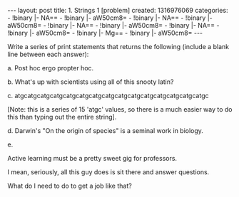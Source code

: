 --- layout: post title: 1. Strings 1 [problem] created: 1316976069
categories: - !binary |- NA== - !binary |- aW50cm8= - !binary |- NA== -
!binary |- aW50cm8= - !binary |- NA== - !binary |- aW50cm8= - !binary |-
NA== - !binary |- aW50cm8= - !binary |- Mg== - !binary |- aW50cm8= ---

Write a series of print statements that returns the following (include a
blank line between each answer):

​a. Post hoc ergo propter hoc.

​b. What's up with scientists using all of this snooty latin?

​c. atgcatgcatgcatgcatgcatgcatgcatgcatgcatgcatgcatgcatgcatgcatgc

[Note: this is a series of 15 'atgc' values, so there is a much easier
way to do this than typing out the entire string].

​d. Darwin's "On the origin of species" is a seminal work in biology.

e.

Active learning must be a pretty sweet gig for professors.

I mean, seriously, all this guy does is sit there and answer questions.

What do I need to do to get a job like that?

  
